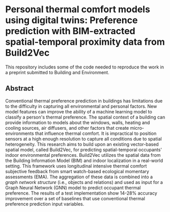 # Personal thermal comfort models using digital twins: Preference prediction with BIM-extracted spatial-temporal proximity data from Build2Vec

This repository includes some of the code needed to reproduce the work in a preprint submitted to Building and Environment.

## Abstract

Conventional thermal preference prediction in buildings has limitations due to the difficulty in capturing all environmental and personal factors. New model features can improve the ability of a machine learning model to classify a person's thermal preference. The spatial context of a building can provide information to models about the windows, walls, heating and cooling sources, air diffusers, and other factors that create micro-environments that influence thermal comfort. It is impractical to position sensors at a high enough resolution to capture all conditions due to spatial heterogeneity. This research aims to build upon an existing vector-based spatial model, called Build2Vec, for predicting spatial-temporal occupants' indoor environmental preferences. Build2Vec utilizes the spatial data from the Building Information Model (BIM) and indoor localization in a real-world setting. This framework uses longitudinal intensive thermal comfort subjective feedback from smart watch-based ecological momentary assessments (EMA). The aggregation of these data is combined into a *graph network structure* (i.e., objects and relations) and used as input for a Graph Neural Network (GNN) model to predict occupant thermal preference. The results of a test implementation show 14-28\% accuracy improvement over a set of baselines that use conventional thermal preference prediction input variables.




